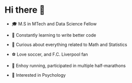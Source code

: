 # Hi there 👋


- 🎓 M.S in MTech and Data Science Fellow

- 🌱 Constantly learning to write better code

- 🔭 Curious about everything related to Math and Statistics 

- ⚽ Love soccer, and F.C. Liverpool fan

- 🏃 Enhoy running, participated in multiple half-marathons

- 🧠 Interested in Psychology
  

